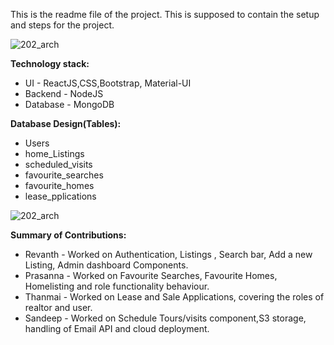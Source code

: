 This is the readme file of the project. This is supposed to contain the setup and steps for the project. 

![202_arch](https://github.com/gopinathsjsu/fa20-cmpe-202-sec-02-team-project-team_13/blob/master/images/Architecture.jpg?raw=true)

**Technology stack:**
- UI - ReactJS,CSS,Bootstrap, Material-UI
- Backend - NodeJS
- Database - MongoDB

**Database Design(Tables):**
- Users
- home_Listings
- scheduled_visits
- favourite_searches
- favourite_homes
- lease_pplications

![202_arch](https://github.com/gopinathsjsu/fa20-cmpe-202-sec-02-team-project-team_13/blob/master/images/Architecture.jpg?raw=true)

**Summary of Contributions:** 
- Revanth - Worked on Authentication, Listings , Search bar, Add a new Listing, Admin dashboard Components.
- Prasanna - Worked on Favourite Searches, Favourite Homes, Homelisting  and role functionality behaviour.
- Thanmai - Worked on Lease and Sale Applications, covering the roles of realtor and user.
- Sandeep - Worked on Schedule Tours/visits component,S3 storage, handling of Email API and cloud deployment.
